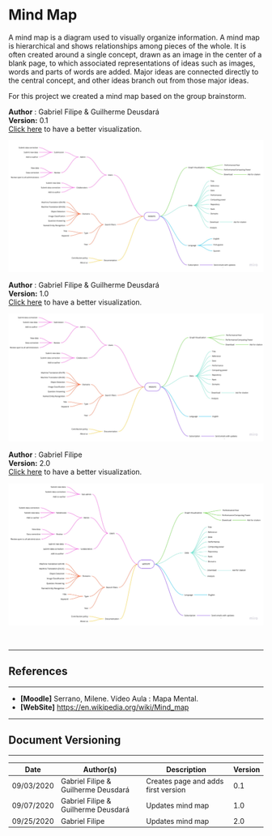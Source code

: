 # Mind Map

A mind map is a diagram used to visually organize information. A mind map is hierarchical and shows relationships among pieces of the whole. It is often created around a single concept, drawn as an image in the center of a blank page, to which associated representations of ideas such as images, words and parts of words are added. Major ideas are connected directly to the central concept, and other ideas branch out from those major ideas.

For this project we created a mind map based on the group brainstorm.

**Author** : Gabriel Filipe & Guilherme Deusdará</br>
**Version:** 0.1 </br>
[Click here](https://ibb.co/MVsWJkN) to have a better visualization. </br>

![Gabriel Filipe & Guilherme Deusdará](./images/mind_map_v0.jpg)

**Author** : Gabriel Filipe & Guilherme Deusdará</br>
**Version:** 1.0</br>
[Click here](https://ibb.co/qrD4zBh) to have a better visualization. </br>

![Gabriel Filipe & Guilherme Deusdará](./images/mind_map_v1.jpg)

**Author** : Gabriel Filipe</br>
**Version:** 2.0</br>
[Click here](https://ibb.co/rfYrBHR) to have a better visualization. </br>

![Gabriel Filipe](./images/mind_map_v2.jpg)

<br>

---
## References
---
- **[Moodle]** Serrano, Milene. Vídeo Aula : Mapa Mental.
- **[WebSite]** <a href="dt">https://en.wikipedia.org/wiki/Mind_map</a>

***
## Document Versioning
---

| Date | Author(s) | Description | Version |
|------|-------|-----------|--------|
| 09/03/2020 | Gabriel Filipe & Guilherme Deusdará | Creates page and adds first version | 0.1 |
| 09/07/2020 | Gabriel Filipe & Guilherme Deusdará | Updates mind map | 1.0 |
| 09/25/2020 | Gabriel Filipe  | Updates mind map | 2.0 |
